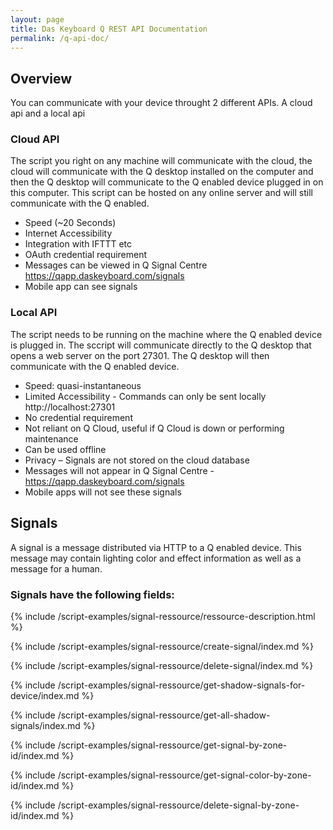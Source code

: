 ```yaml
---
layout: page
title: Das Keyboard Q REST API Documentation
permalink: /q-api-doc/
---
```








## Overview
You can communicate with your device throught 2 different APIs.
A cloud api and a local api

### Cloud API
The script you right on any machine will communicate with the cloud,
the cloud will communicate with the Q desktop installed on the computer and then the Q desktop will
communicate to the Q enabled device plugged in on this computer.
This script can be hosted on any online server and will still communicate with the Q enabled.

-	Speed (~20 Seconds)
-	Internet Accessibility
-	Integration with IFTTT etc
-	OAuth credential requirement
-	Messages can be viewed in Q Signal Centre https://qapp.daskeyboard.com/signals
-	Mobile app can see signals


### Local API
The script needs to be running on the machine where the Q enabled device is plugged in. 
The sccript will communicate directly to the Q desktop that opens a web server on the port 27301.
The Q desktop will then communicate with the Q enabled device.

- Speed: quasi-instantaneous
-	Limited Accessibility - Commands can only be sent locally http://localhost:27301
-	No credential requirement
-	Not reliant on Q Cloud, useful if Q Cloud is down or performing maintenance
- Can be used offline
-	Privacy – Signals are not stored on the cloud database
-	Messages will not appear in Q Signal Centre - https://qapp.daskeyboard.com/signals
-	Mobile apps will not see these signals


<a name="signal-ressource-anchor" id="signal-ressource-anchor" class="anchor"></a>

## Signals

A signal is a message distributed via HTTP to a Q enabled device. This message may contain lighting
 color and effect information as well as a message for a human.

### Signals have the following fields:

{% include /script-examples/signal-ressource/ressource-description.html %}

{% include /script-examples/signal-ressource/create-signal/index.md %}

{% include /script-examples/signal-ressource/delete-signal/index.md %}

{% include /script-examples/signal-ressource/get-shadow-signals-for-device/index.md %}

{% include /script-examples/signal-ressource/get-all-shadow-signals/index.md %}

{% include /script-examples/signal-ressource/get-signal-by-zone-id/index.md %}

{% include /script-examples/signal-ressource/get-signal-color-by-zone-id/index.md %}

{% include /script-examples/signal-ressource/delete-signal-by-zone-id/index.md %}







